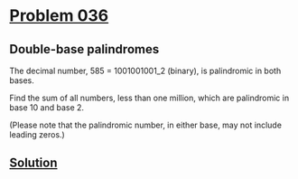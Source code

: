 # [Problem 036](https://projecteuler.net/problem=36)
## Double-base palindromes

The decimal number, 585 = 1001001001_2 (binary), is palindromic in both bases.

Find the sum of all numbers, less than one million, which are palindromic in base 10 and base 2.

(Please note that the palindromic number, in either base, may not include leading zeros.)

[Solution](https://github.com/Gott50/ProjectEuler-Odyssey/blob/master/Project%20Euler/src/Problems/P036_Double_base_palindromes.java)
---
